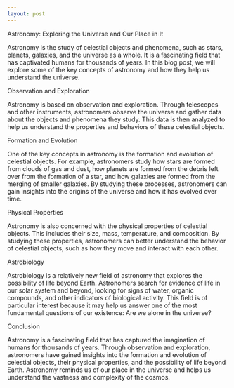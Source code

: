 ```yaml
---
layout: post
---
```



Astronomy: Exploring the Universe and Our Place in It

Astronomy is the study of celestial objects and phenomena, such as stars, planets, galaxies, and the universe as a whole. It is a fascinating field that has captivated humans for thousands of years. In this blog post, we will explore some of the key concepts of astronomy and how they help us understand the universe.

Observation and Exploration

Astronomy is based on observation and exploration. Through telescopes and other instruments, astronomers observe the universe and gather data about the objects and phenomena they study. This data is then analyzed to help us understand the properties and behaviors of these celestial objects.

Formation and Evolution

One of the key concepts in astronomy is the formation and evolution of celestial objects. For example, astronomers study how stars are formed from clouds of gas and dust, how planets are formed from the debris left over from the formation of a star, and how galaxies are formed from the merging of smaller galaxies. By studying these processes, astronomers can gain insights into the origins of the universe and how it has evolved over time.

Physical Properties

Astronomy is also concerned with the physical properties of celestial objects. This includes their size, mass, temperature, and composition. By studying these properties, astronomers can better understand the behavior of celestial objects, such as how they move and interact with each other.

Astrobiology

Astrobiology is a relatively new field of astronomy that explores the possibility of life beyond Earth. Astronomers search for evidence of life in our solar system and beyond, looking for signs of water, organic compounds, and other indicators of biological activity. This field is of particular interest because it may help us answer one of the most fundamental questions of our existence: Are we alone in the universe?

Conclusion

Astronomy is a fascinating field that has captured the imagination of humans for thousands of years. Through observation and exploration, astronomers have gained insights into the formation and evolution of celestial objects, their physical properties, and the possibility of life beyond Earth. Astronomy reminds us of our place in the universe and helps us understand the vastness and complexity of the cosmos.